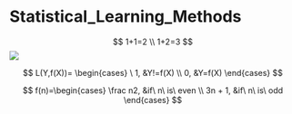# Statistical_Learning_Methods
$$ 1+1=2 \\   1+2=3 $$
![](http://latex.codecogs.com/gif.latex?\\sigma=\sqrt{\frac{1}{n}{\sum_{k=1}^n(x_i-\bar{x})^2}})

$$
L(Y,f(X))=
\begin{cases}
\ 1, &Y!=f(X) \\
0, &Y=f(X)
\end{cases}
$$

$$
f(n)=\begin{cases}
\frac n2, &if\ n\ is\ even \\  
3n + 1, &if\  n\ is\ odd
\end{cases}
$$
